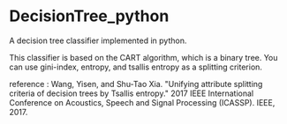 # DecisionTree_python
A decision tree classifier implemented in python.

This classifier is based on the CART algorithm, which is a binary tree.
You can use gini-index, entropy, and tsallis entropy as a splitting criterion.

reference : 
  Wang, Yisen, and Shu-Tao Xia. "Unifying attribute splitting criteria of decision trees by Tsallis entropy." 
  2017 IEEE International Conference on Acoustics, Speech and Signal Processing (ICASSP). IEEE, 2017.
